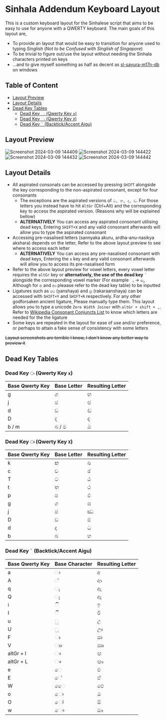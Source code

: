 # Sinhala Addendum Keyboard Layout
This is a custom keyboard layout for the Sinhalese script that aims to be easy to use for anyone with a QWERTY keyboard. 
The main goals of this layout are,
- To provide an layout that would be easy to transition for anyone used to typing *Singlish* (*Not to be Confused with Singlish of Singapore*)
- To be trivial to figure out/use the layout without needing the Sinhala characters printed on keys
- ...and to give myself something as half as decent as [sl-sayura-m17n-db](https://github.com/mike-fabian/m17n-db-sayura) on windows
## Table of Content
- [Layout Preview](https://github.com/AdelinaM17n/Sinhala-Addendum-Keyboard-Layout#layout-preview)
- [Layout Details](https://github.com/AdelinaM17n/Sinhala-Addendum-Keyboard-Layout#layout-details)
- [Dead Key Tables](https://github.com/AdelinaM17n/Sinhala-Addendum-Keyboard-Layout#dead-key-tables)
  - [Dead Key  `ං` (Qwerty Key `x`)](https://github.com/AdelinaM17n/Sinhala-Addendum-Keyboard-Layout#dead-key--%E0%B6%82-qwerty-key-x)
  - [Dead Key `ඃ` (Qwerty Key `X`)](https://github.com/AdelinaM17n/Sinhala-Addendum-Keyboard-Layout#dead-key-%E0%B6%83-qwerty-key-x)
  - [Dead Key `` ` `` (Backtick/Accent Aigu)](https://github.com/AdelinaM17n/Sinhala-Addendum-Keyboard-Layout#dead-key--backtickaccent-aigu)
## Layout Preview
![Screenshot 2024-03-09 144409](https://github.com/AdelinaM17n/Sinhala-Addendum-Keyboard-Layout/assets/66691814/92b5067a-f918-43b9-af21-735ce30a9123)
![Screenshot 2024-03-09 144422](https://github.com/AdelinaM17n/Sinhala-Addendum-Keyboard-Layout/assets/66691814/0b670219-8f73-48ed-a0e7-96ae3a84a982)
![Screenshot 2024-03-09 144432](https://github.com/AdelinaM17n/Sinhala-Addendum-Keyboard-Layout/assets/66691814/73f0c57a-77d2-41b7-926a-466ab86f1295)
![Screenshot 2024-03-09 144442](https://github.com/AdelinaM17n/Sinhala-Addendum-Keyboard-Layout/assets/66691814/937aafff-9363-4c6b-9c68-8b29c5607513)


## Layout Details
- All aspirated consonats can be accessed by pressing `SHIFT` alongside the key corresponding to the non-aspirated consonant, except for four consonants
  - The exceptions are the aspirated versions of `ට, ත, ද, ඩ`. For those letters you instead have to hit `AltGr` (Ctrl+Alt) and the corresponding key to access the aspirated version. (Reasons why will be explained bellow)
  - **ALTERNATIVELY** You can access any aspirated consonant utilising dead keys, Entering `SHIFT+X` and any valid consonant afterwards will allow you to type the aspirated consonant
- Accessing pre-nasalised letters (sannyaka akuru, ardha-anu-nasikya akshara) depends on the letter, Refer to the above layout preview to see where to access each letter
  - **ALTERNATIVELY** You can access any pre-nasalised consonant with dead keys, Entering the `x` key and any valid consonant afterwards will allow you to access its pre-nasalised form
- Refer to the above layout preview for vowel letters, every vowel letter requires the `altGr` key or **alternatively, the use of the dead key** `` ` `` alongside the corresponding vowel marker (For example  `ැ` ->  `ඇ`, Although for අ and ආ pleaase refer to the dead key table) to be inputted
- Ligatures such as `ක්‍ය` (yanshaya) and `ක්‍ර` (rakaraanshaya) can be accessed with `SHIFT+Y` and `SHIFT+R` respectively. For any other godforsaken ancient ligature, Please manually type them. This layout allows you to type a unicode `Zero Width Joiner` with `altGr + shift + ,`. Refer to  [Wikipedia Consonant Conjuncts List](https://si.wikipedia.org/wiki/%E0%B7%83%E0%B7%92%E0%B6%82%E0%B7%84%E0%B6%BD_%E0%B6%85%E0%B6%9A%E0%B7%8A%E0%B7%82%E0%B6%BB_%E0%B6%B8%E0%B7%8F%E0%B6%BD%E0%B7%8F%E0%B7%80#Consonant_conjuncts) to know which letters are needed for the the ligature
- Some keys are repeated in the layout for ease of use and/or preference, or perhaps to attain a fake sense of consistency with some letters
   
~~Layout screenshots are terrible I know, I don't know any better way to preview it~~
## Dead Key Tables

### Dead Key  `ං` (Qwerty Key `x`)
   
| Base Qwerty Key | Base Letter | Resulting Letter |
| --------------- | ----------- | ---------------- |
| g               | ග           | ඟ                |
| j               | ජ           | ඦ                |
| d               | ඩ           | ඬ                |
| D               | ද           | ඳ                |
| b / m           | බ / ම       | ඹ                |

### Dead Key `ඃ` (Qwerty Key `X`)

| Base Qwerty Key | Base Letter | Resulting Letter |
| --------------- | ----------- | ---------------- |
| k               | ක           | ඛ                |
| c               | ච           | ඡ                |
| T               | ට           | ඨ                |
| t               | ත           | ථ                |
| p               | ප           | ඵ                |
| g               | ග           | ඝ                |
| j               | ජ           | ඣ                |
| D               | ඩ           | ඪ                |
| d               | ද           | ධ                |
| b               | බ           | භ                |

### Dead Key `` ` `` (Backtick/Accent Aigu)

| Base Qwerty Key | Base Character | Resulting Letter |
| --------------- | -------------- | ---------------- |
| a               | ා              | අ                |
| A               | ්              | ආ                |
| q               | ැ              | ඇ                |
| Q               | ෑ              | ඈ                |
| i               | ි              | ඉ                |
| I               | ී              | ඊ                |
| u               | ු              | උ                |
| U               | ූ              | ඌ                |
| F               | ෘ              | ඍ                |
| V               | ෲ              | ඎ                |
| altGr + l       | ෟ              | ඏ                |
| altGr + L       | ෳ              | ඐ                |
| e               | ෙ              | එ                |
| E               | ේ              | ඒ                |
| W               | ෛ              | ඓ                |
| o               | ො              | ඔ                |
| O               | ෝ              | ඕ                |
| w               | ෞ              | ඖ                |
